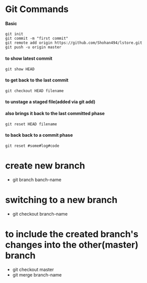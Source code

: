 # Git Commands

#### Basic

	git init
	git commit -m "first commit"
	git remote add origin https://github.com/Shohan494/lstore.git
	git push -u origin master

#### to show latest commit
	git show HEAD

#### to get back to the last commit
	git checkout HEAD filename

#### to unstage a staged file(added via git add)
#### also brings it back to the last committed phase
	git reset HEAD filename

#### to back back to a commit phase
	git reset #some#log#code

# create new branch
- git branch banch-name

# switching to a new branch
- git checkout branch-name

# to include the created branch's changes into the other(master) branch
- git checkout master
- git merge branch-name
